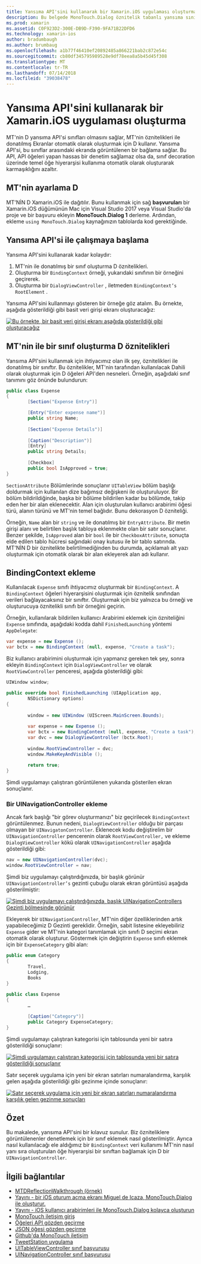 ```yaml
---
title: Yansıma API'sini kullanarak bir Xamarin.iOS uygulaması oluşturma
description: Bu belgede MonoTouch.Dialog öznitelik tabanlı yansıma sınıfları öznitelikleri ile donatılmış temel kullanıcı Arabirimi oluşturur API açıklanmaktadır.
ms.prod: xamarin
ms.assetid: C0F923D2-300E-DB9D-F390-9FA71B22DFD6
ms.technology: xamarin-ios
author: bradumbaugh
ms.author: brumbaug
ms.openlocfilehash: a1b77f46410ef20892485a866221bab2c872e54c
ms.sourcegitcommit: cb80df345795989528e9df78eea8a5b45d45f308
ms.translationtype: MT
ms.contentlocale: tr-TR
ms.lasthandoff: 07/14/2018
ms.locfileid: "39038478"
---
```

# <a name="creating-a-xamarinios-application-using-the-reflection-api"></a>Yansıma API'sini kullanarak bir Xamarin.iOS uygulaması oluşturma

MT'nin D yansıma API'si sınıfları olmasını sağlar, MT'nin öznitelikleri ile donatılmış Ekranlar otomatik olarak oluşturmak için D kullanır. Yansıma API'si, bu sınıflar arasındaki ekranda görüntülenen bir bağlama sağlar. Bu API, API öğeleri yapan hassas bir denetim sağlamaz olsa da, sınıf decoration üzerinde temel öğe hiyerarşisi kullanıma otomatik olarak oluşturarak karmaşıklığını azaltır.

## <a name="setting-up-mtd"></a>MT'nin ayarlama D

MT'NİN D Xamarin.iOS ile dağıtılır. Bunu kullanmak için sağ **başvuruları** bir Xamarin.iOS düğümünün Mac için Visual Studio 2017 veya Visual Studio'da proje ve bir başvuru ekleyin **MonoTouch.Dialog 1** derleme. Ardından, ekleme `using MonoTouch.Dialog` kaynağınızın tablolarda kod gerektiğinde.

## <a name="getting-started-with-the-reflection-api"></a>Yansıma API'si ile çalışmaya başlama

Yansıma API'sini kullanarak kadar kolaydır:

1.  MT'nin ile donatılmış bir sınıf oluşturma D öznitelikleri.
1.  Oluşturma bir `BindingContext` örneği, yukarıdaki sınıfının bir örneğini geçirerek. 
1.  Oluşturma bir `DialogViewController` , iletmeden `BindingContext’s` `RootElement` . 


Yansıma API'sini kullanmayı gösteren bir örneğe göz atalım. Bu örnekte, aşağıda gösterildiği gibi basit veri girişi ekranı oluşturacağız:

 [![](reflection-api-walkthrough-images/01-expense-entry.png "Bu örnekte, bir basit veri girişi ekranı aşağıda gösterildiği gibi oluşturacağız")](reflection-api-walkthrough-images/01-expense-entry.png#lightbox)

## <a name="creating-a-class-with-mtd-attributes"></a>MT'nin ile bir sınıf oluşturma D öznitelikleri

Yansıma API'sini kullanmak için ihtiyacımız olan ilk şey, öznitelikleri ile donatılmış bir sınıftır. Bu öznitelikler, MT'nin tarafından kullanılacak Dahili olarak oluşturmak için D öğeleri API'den nesneleri. Örneğin, aşağıdaki sınıf tanımını göz önünde bulundurun:

```csharp
public class Expense
{
        [Section("Expense Entry")]

        [Entry("Enter expense name")]
        public string Name;
        
        [Section("Expense Details")]
  
        [Caption("Description")]
        [Entry]
        public string Details;
        
        [Checkbox]
        public bool IsApproved = true;
}
```

`SectionAttribute` Bölümlerinde sonuçlanır `UITableView` bölüm başlığı doldurmak için kullanılan dize bağımsız değişkeni ile oluşturuluyor. Bir bölüm bildirildiğinde, başka bir bölüme bildirilen kadar bu bölümde, takip eden her bir alan eklenecektir.
Alan için oluşturulan kullanıcı arabirimi öğesi türü, alanın türünü ve MT'nin temel bağlıdır. Bunu dekorasyon D özniteliği.

Örneğin, `Name` alan bir `string` ve ile donatılmış bir `EntryAttribute`. Bir metin girişi alanı ve belirtilen başlık tabloya eklenmekte olan bir satır sonuçlanır. Benzer şekilde, `IsApproved` alan bir `bool` ile bir `CheckboxAttribute`, sonuçta elde edilen tablo hücresi sağındaki onay kutusu ile bir tablo satırında. MT'NİN D bir öznitelikte belirtilmediğinden bu durumda, açıklamalı alt yazı oluşturmak için otomatik olarak bir alan ekleyerek alan adı kullanır.

## <a name="adding-the-bindingcontext"></a>BindingContext ekleme

Kullanılacak `Expense` sınıfı ihtiyacımız oluşturmak bir `BindingContext`. A `BindingContext` öğeleri hiyerarşisini oluşturmak için öznitelik sınıfından verileri bağlayacaksınız bir sınıftır. Oluşturmak için biz yalnızca bu örneği ve oluşturucuya öznitelikli sınıfı bir örneğini geçirin.

Örneğin, kullanılarak bildirilen kullanıcı Arabirimi eklemek için özniteliğini `Expense` sınıfında, aşağıdaki kodda dahil `FinishedLaunching` yöntemi `AppDelegate`:

```csharp
var expense = new Expense ();
var bctx = new BindingContext (null, expense, "Create a task");
```

Biz kullanıcı arabirimini oluşturmak için yapmanız gereken tek şey, sonra ekleyin `BindingContext` için `DialogViewController` ve olarak `RootViewController` penceresi, aşağıda gösterildiği gibi:

```csharp
UIWindow window;

public override bool FinishedLaunching (UIApplication app, 
        NSDictionary options)
{
   
        window = new UIWindow (UIScreen.MainScreen.Bounds);
            
        var expense = new Expense ();
        var bctx = new BindingContext (null, expense, "Create a task");
        var dvc = new DialogViewController (bctx.Root);
            
        window.RootViewController = dvc;
        window.MakeKeyAndVisible ();
            
        return true;
}
```

Şimdi uygulamayı çalıştıran görüntülenen yukarıda gösterilen ekran sonuçlanır.

### <a name="adding-a-uinavigationcontroller"></a>Bir UINavigationController ekleme

Ancak fark başlığı "bir görev oluşturmanızı" biz geçirilecek `BindingContext` görüntülenmez. Bunun nedeni, `DialogViewController` olduğu bir parçası olmayan bir `UINavigatonController`. Eklenecek kodu değiştirelim bir `UINavigationController` pencerenin olarak `RootViewController,` ve ekleme `DialogViewController` kökü olarak `UINavigationController` aşağıda gösterildiği gibi:

```csharp
nav = new UINavigationController(dvc);
window.RootViewController = nav;
```

Şimdi biz uygulamayı çalıştırdığınızda, bir başlık görünür `UINavigationController’s` gezinti çubuğu olarak ekran görüntüsü aşağıda gösterilmiştir:

 [![](reflection-api-walkthrough-images/02-create-task.png "Şimdi biz uygulamayı çalıştırdığınızda, başlık UINavigationControllers Gezinti bölmesinde görünür")](reflection-api-walkthrough-images/02-create-task.png#lightbox)

Ekleyerek bir `UINavigationController`, MT'nin diğer özelliklerinden artık yapabileceğimiz D Gezinti gereklidir. Örneğin, sabit listesine ekleyebiliriz `Expense` gider ve MT'nin kategori tanımlamak için sınıfı D seçimi ekran otomatik olarak oluşturur. Göstermek için değiştirin `Expense` sınıfı eklemek için bir `ExpenseCategory` gibi alan:

```csharp
public enum Category
{
        Travel,
        Lodging,
        Books
}
        
public class Expense
{
        …

        [Caption("Category")]
        public Category ExpenseCategory;
}
```

Şimdi uygulamayı çalıştıran kategorisi için tablosunda yeni bir satıra gösterildiği sonuçlanır:

 [![](reflection-api-walkthrough-images/03-set-details.png "Şimdi uygulamayı çalıştıran kategorisi için tablosunda yeni bir satıra gösterildiği sonuçlanır")](reflection-api-walkthrough-images/03-set-details.png#lightbox)

Satır seçerek uygulama için yeni bir ekran satırları numaralandırma, karşılık gelen aşağıda gösterildiği gibi gezinme içinde sonuçlanır:

 [![](reflection-api-walkthrough-images/04-set-category.png "Satır seçerek uygulama için yeni bir ekran satırları numaralandırma karşılık gelen gezinme sonuçları")](reflection-api-walkthrough-images/04-set-category.png#lightbox)

 <a name="Summary" />


## <a name="summary"></a>Özet

Bu makalede, yansıma API'sini bir kılavuz sunulur. Biz özniteliklere görüntülenenler denetlemek için bir sınıf eklemek nasıl gösterilmiştir. Ayrıca nasıl kullanılacağı ele aldığımız bir `BindingContext` veri kullanımı MT'nin nasıl yanı sıra oluşturulan öğe hiyerarşisi bir sınıftan bağlamak için D bir `UINavigationController`.


## <a name="related-links"></a>İlgili bağlantılar

- [MTDReflectionWalkthrough (örnek)](https://developer.xamarin.com/samples/MTDReflectionWalkthrough/)
- [Yayını - bir iOS oturum açma ekranı Miguel de Icaza, MonoTouch.Dialog ile oluşturur.](http://youtu.be/3butqB1EG0c)
- [Yayını - iOS kullanıcı arabirimleri ile MonoTouch.Dialog kolayca oluşturun](http://youtu.be/j7OC5r8ZkYg)
- [MonoTouch iletişim giriş](~/ios/user-interface/monotouch.dialog/index.md)
- [Öğeleri API gözden geçirme](~/ios/user-interface/monotouch.dialog/elements-api-walkthrough.md)
- [JSON öğesi gözden geçirme](~/ios/user-interface/monotouch.dialog/monotouch.dialog-json-markup.md)
- [Github'da MonoTouch iletişim](https://github.com/migueldeicaza/MonoTouch.Dialog)
- [TweetStation uygulama](https://github.com/migueldeicaza/TweetStation)
- [UITableViewController sınıf başvurusu](http://developer.apple.com/library/ios/#DOCUMENTATION/UIKit/Reference/UITableViewController_Class/Reference/Reference.html)
- [UINavigationController sınıf başvurusu](http://developer.apple.com/library/ios/#documentation/UIKit/Reference/UINavigationController_Class/Reference/Reference.html)
